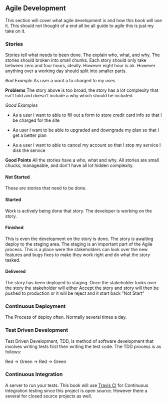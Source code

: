 ## Agile DevelopmentThis section will cover what agile development is and how this book will use it. This should not thought of a end all be all guide to agile this is just my take on it.### StoriesStories tell what needs to been done. The explain who, what, and why. The stories should broken into small chunks. Each story should only take between  zero and four hours, ideally. However eight hour is ok. However anything over a working day should split into smaller parts.*Bad Example*As user a want a to charged to my uses**Problems**The  story above is too broad, the story has a lot complexity that isn't told and doesn't include a why which should be included.*Good Examples*- As a user I want to able to fill out a form to store credit card info so that I be charged for the site- As user I want to be able to upgraded and downgrade my plan so that I get a better plan- As a user I want to able to cancel my account so that I stop my service I disk the service**Good Points**All the stories have a who, what and why. All stories are small chucks, manageable, and don't have all lot hidden complexity. #### Not StartedThese are stories that need to be done.#### StartedWork is actively being done that story. The developer is working on the story.#### FinishedThis is even the development on the story is done. The story is awaiting deploy to the staging area. The staging is an important part of the Agile process. This is a place were the stakeholders can look over the new features and bugs fixes to make they work right and do what the story tasked.#### DeliveredThe story has been deployed to staging. Once the stakeholder looks over the story the stakeholder will either Accept the story and story will then be pushed to production or it will be reject and it start back "Not Start"### Continuous DeploymentThe Process of deploy often. Normally several times a day.### Test Driven DevelopmentTest Driven Development, TDD, is method of software development that involves writing tests first then writing the test code.The TDD process is as follows:Red -> Green -> Red -> Green### Continuous IntegrationA server to run your tests. This book will use [Travis CI](https://travis-ci.org)  for Continuous Integration testing since this project is open source. However there a several for closed source projects as well.